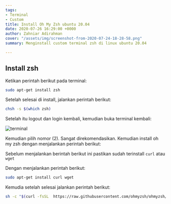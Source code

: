 ```yaml
---
tags:
- Terminal
- Custom
title: Install Oh My Zsh ubuntu 20.04
date: 2020-07-26 16:29:00 +0000
author: Zahniar Adirahman
cover: "/assets/img/screenshot-from-2020-07-24-18-28-58.png"
summary: Menginstall custom terminal zsh di linux ubuntu 20.04

---
```

## Install zsh
Ketikan perintah berikut pada terminal:

```bash
sudo apt-get install zsh
```

Setelah selesai di install, jalankan perintah berikut:
```bash
chsh -s $(which zsh)
```

Setelah itu logout dan login kembali, kemudian buka terminal kembali:

![terminal](https://i.ibb.co/bF5y83Y/screenshot-from-2020-07-24-18-28-58.png)

Kemudian pilih nomor (2). Sangat direkomendasikan. Kemudian install oh my zsh dengan menjalankan perintah berikut:

Sebelum menjalankan berintah berikut ini pastikan sudah terinstall `curl` atau `wget`

Dengan menjalankan perintah berikut:
```bash
sudo apt-get install curl wget
```

Kemudia setelah selesai jalankan perintah berikut:
```bash
sh -c "$(curl -fsSL  https://raw.githubusercontent.com/ohmyzsh/ohmyzsh/master/tools/install.sh)"
```